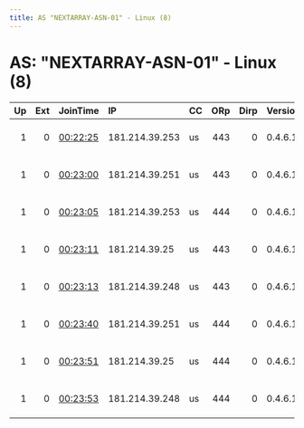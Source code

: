 ```yaml
---
title: AS "NEXTARRAY-ASN-01" - Linux (8)
---
```


# AS: "NEXTARRAY-ASN-01" - Linux (8)

|   Up |   Ext | JoinTime                                                                                              | IP             | CC   |   ORp |   Dirp | Version   | Contact                  | Nickname          |   eFamMembers |
|-----:|------:|:------------------------------------------------------------------------------------------------------|:---------------|:-----|------:|-------:|:----------|:-------------------------|:------------------|--------------:|
|    1 |     0 | [00:22:25](https://nusenu.github.io/OrNetStats/w/relay/E48C75BDBA7BEF133718F34215A759EAA1D7A51B.html) | 181.214.39.253 | us   |   443 |      0 | 0.4.6.10  | elephantor at protonmail | ElephantorUsLas49 |            56 |
|    1 |     0 | [00:23:00](https://nusenu.github.io/OrNetStats/w/relay/2B8CF3D9AC6FEB4B03F3AD5FA2451CBD060BBC63.html) | 181.214.39.251 | us   |   443 |      0 | 0.4.6.10  | elephantor at protonmail | ElephantorUsLas51 |            56 |
|    1 |     0 | [00:23:05](https://nusenu.github.io/OrNetStats/w/relay/703E62A51CB0A187D6D08A49957D25DC63BFE7D0.html) | 181.214.39.253 | us   |   444 |      0 | 0.4.6.10  | elephantor at protonmail | ElephantorUsLas50 |            56 |
|    1 |     0 | [00:23:11](https://nusenu.github.io/OrNetStats/w/relay/82C549C3DEA0F7427C8BCC81A205B512E6D6C522.html) | 181.214.39.25  | us   |   443 |      0 | 0.4.6.10  | elephantor at protonmail | ElephantorUsLas53 |            56 |
|    1 |     0 | [00:23:13](https://nusenu.github.io/OrNetStats/w/relay/B349C21E127A7C187A982621451ECDCEC0A81BDC.html) | 181.214.39.248 | us   |   443 |      0 | 0.4.6.10  | elephantor at protonmail | ElephantorUsLas55 |            56 |
|    1 |     0 | [00:23:40](https://nusenu.github.io/OrNetStats/w/relay/163EC03521E400CD1141833D1139CEB6FC86D148.html) | 181.214.39.251 | us   |   444 |      0 | 0.4.6.10  | elephantor at protonmail | ElephantorUsLas52 |            56 |
|    1 |     0 | [00:23:51](https://nusenu.github.io/OrNetStats/w/relay/04D104F85A2224CE16F0154059303DD368A672A6.html) | 181.214.39.25  | us   |   444 |      0 | 0.4.6.10  | elephantor at protonmail | ElephantorUsLas54 |            56 |
|    1 |     0 | [00:23:53](https://nusenu.github.io/OrNetStats/w/relay/5472AD2293869255475AF7644AE0988009DE82D7.html) | 181.214.39.248 | us   |   444 |      0 | 0.4.6.10  | elephantor at protonmail | ElephantorUsLas56 |            56 |

